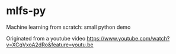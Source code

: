 # mlfs-py
Machine learning from scratch: small python demo

Originated from a youtube video https://www.youtube.com/watch?v=XCqVxoA2dRo&feature=youtu.be

